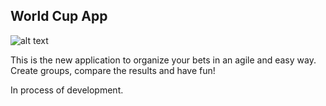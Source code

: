 ## World Cup App

![alt text](https://ssl.gstatic.com/onebox/media/sports/logos/zKLzoJVYz0bb6oAnPUdwWQ_48x48.png)

This is the new application to organize your bets in an agile and easy way.
Create groups, compare the results and have fun!

In process of development.
